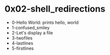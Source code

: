 # 0x02-shell_redirections
* 0-Hello World: prints hello, world
* 1-confused_smiley
* 2-Let's display a file
* 3-twofiles
* 4-lastlines
* 5-firstlines  
